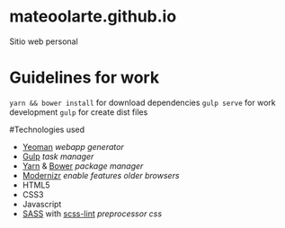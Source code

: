 # mateoolarte.github.io
Sitio web personal

# Guidelines for work
`yarn && bower install` for download dependencies
`gulp serve` for work development
`gulp` for create dist files

#Technologies used
* [Yeoman](https://github.com/yeoman/generator-webapp "Yeoman webapp") *webapp generator*
* [Gulp](http://gulpjs.com/ "Gulpjs") *task manager*
* [Yarn](https://yarnpkg.com/ "Yarn package manager") & [Bower](https://bower.io/ "Bower package manager") *package manager*
* [Modernizr](https://modernizr.com/ "Modernizr") *enable features older browsers*
* HTML5
* CSS3
* Javascript
* [SASS](http://sass-lang.com/ "SASS") with [scss-lint](https://github.com/brigade/scss-lint "scss-lint") *preprocessor css*
